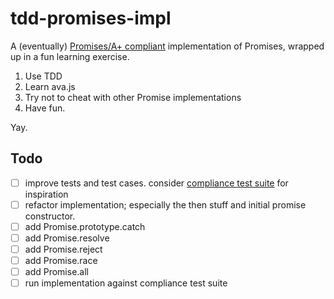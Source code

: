 # tdd-promises-impl

A (eventually) [Promises/A+ compliant](https://promisesaplus.com/) implementation of Promises, wrapped up in a fun learning exercise.

1. Use TDD
2. Learn ava.js
3. Try not to cheat with other Promise implementations
4. Have fun.

Yay.

## Todo

* [ ] improve tests and test cases. consider [compliance test suite](https://github.com/promises-aplus/promises-tests) for inspiration
* [ ] refactor implementation; especially the then stuff and initial promise constructor.
* [ ] add Promise.prototype.catch
* [ ] add Promise.resolve
* [ ] add Promise.reject
* [ ] add Promise.race
* [ ] add Promise.all
* [ ] run implementation against compliance test suite
